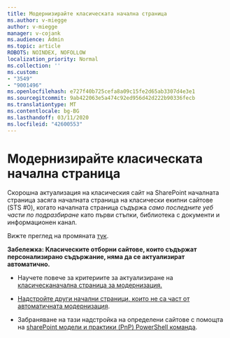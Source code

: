 ```yaml
---
title: Модернизирайте класическата начална страница
ms.author: v-miegge
author: v-miegge
manager: v-cojank
ms.audience: Admin
ms.topic: article
ROBOTS: NOINDEX, NOFOLLOW
localization_priority: Normal
ms.collection: ''
ms.custom:
- "3549"
- "9001496"
ms.openlocfilehash: e727f40b725cefa8a09c15fe2d65ab3307d4e3e1
ms.sourcegitcommit: 9ab422063e5a474c92ed956d42d222b90336fecb
ms.translationtype: MT
ms.contentlocale: bg-BG
ms.lasthandoff: 03/11/2020
ms.locfileid: "42600553"
---
```

# <a name="modernize-the-classic-home-page"></a>Модернизирайте класическата начална страница

Скорошна актуализация на класическия сайт на SharePoint началната страница засяга началната страница на класически екипни сайтове (STS #0), когато началната страница съдържа *само последните уеб части по подразбиране* като първи стъпки, библиотека с документи и информационен канал.

Вижте преглед на промяната [тук](https://docs.microsoft.com/sharepoint/sharepointonline/media/homepage-upgrade-gif.gif). 

**Забележка: Класическите отборни сайтове, които съдържат персонализирано съдържание, няма да се актуализират автоматично.**

* Научете повече за критериите за актуализиране на [класическаначална страница за модернизация.](https://docs.microsoft.com/sharepoint/disable-auto-modernization-classic-home-pages#why-update-classic-team-site-home-pages-to-modern)

* [Надстройте други начални страници, които не са част от автоматичната модернизация](https://docs.microsoft.com/sharepoint/dev/transform/modernize-userinterface-site-pages).

* Забраняване на тази надстройка на определени сайтове с помощта на [sharePoint модели и практики (PnP) PowerShell команда](https://docs.microsoft.com/powershell/sharepoint/sharepoint-pnp/sharepoint-pnp-cmdlets).
